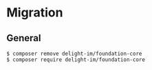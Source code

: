 # Migration

## General

```
$ composer remove delight-im/foundation-core
$ composer require delight-im/foundation-core
```
